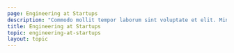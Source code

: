 ```yaml
---
page: Engineering at Startups
description: "Commodo mollit tempor laborum sint voluptate et elit. Minim nisi consequat proident mollit incididunt in et qui qui anim amet do. Deserunt anim laborum ipsum nostrud mollit nostrud excepteur aute."
title: Engineering at Startups
topic: engineering-at-startups
layout: topic
---
```

